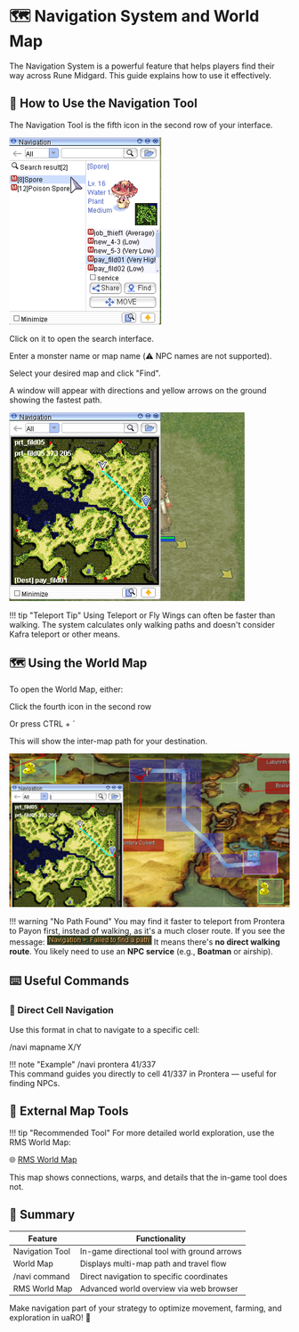 # :world_map: Navigation System and World Map

The Navigation System is a powerful feature that helps players find their way across Rune Midgard. This guide explains how to use it effectively.

## :compass: How to Use the Navigation Tool

The Navigation Tool is the fifth icon in the second row of your interface.  

![Navigation1](img/Beginner_Guide/Navigation1.png)

Click on it to open the search interface.

Enter a monster name or map name (⚠️ NPC names are not supported).

Select your desired map and click "Find".

A window will appear with directions and yellow arrows on the ground showing the fastest path.  

![Navigation2](img/Beginner_Guide/Navigation2.png)

!!! tip "Teleport Tip"
     Using Teleport or Fly Wings can often be faster than walking. The system calculates only walking paths and doesn't consider Kafra teleport or other means.

## :world_map: Using the World Map

To open the World Map, either:

Click the fourth icon in the second row

Or press CTRL + ´

This will show the inter-map path for your destination.

![Navigation3](img/Beginner_Guide/Navigation3.png)  

!!! warning "No Path Found"
     You may find it faster to teleport from Prontera to Payon first, instead of walking, as it's a much closer route.
     If you see the message:
     ![Navigation4-error](img/Beginner_Guide/Navigation4-error.png)
     It means there's **no direct walking route**. You likely need to use an **NPC service** (e.g., **Boatman** or airship).

## :keyboard: Useful Commands

### :speech_balloon: Direct Cell Navigation

Use this format in chat to navigate to a specific cell:

/navi mapname X/Y

!!! note "Example"
     /navi prontera 41/337  
     This command guides you directly to cell 41/337 in Prontera — useful for finding NPCs.

## :satellite: External Map Tools

!!! tip "Recommended Tool"
     For more detailed world exploration, use the RMS World Map:

🌐 [RMS World Map](https://ratemyserver.net/worldmap.php)

This map shows connections, warps, and details that the in-game tool does not.

## :bookmark_tabs: Summary

| Feature               | Functionality                                    |
|-----------------------|--------------------------------------------------|
| Navigation Tool       | In-game directional tool with ground arrows      |
| World Map             | Displays multi-map path and travel flow          |
| /navi command         | Direct navigation to specific coordinates        |
| RMS World Map         | Advanced world overview via web browser          |

Make navigation part of your strategy to optimize movement, farming, and exploration in uaRO! 🧭